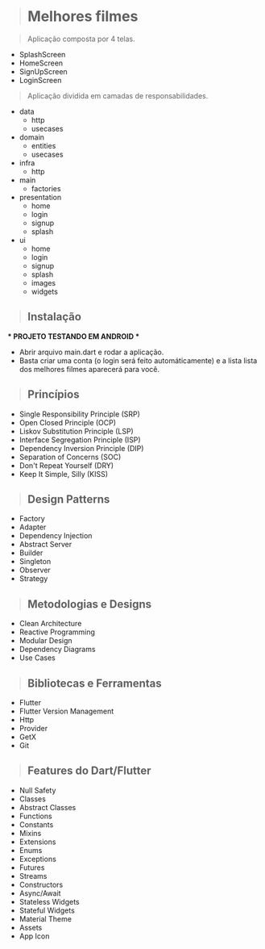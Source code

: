 > # Melhores filmes

> Aplicação composta por 4 telas.

- SplashScreen
- HomeScreen
- SignUpScreen
- LoginScreen

> Aplicação dividida em camadas de responsabilidades.

- data
    - http
    - usecases
- domain
    - entities
    - usecases
- infra
    - http
- main
    - factories
- presentation
    - home
    - login
    - signup
    - splash
- ui
    - home
    - login
    - signup
    - splash
    - images
    - widgets

> ## Instalação
<b>* PROJETO TESTANDO EM ANDROID *</b>

- Abrir arquivo main.dart e rodar a aplicação.
- Basta criar uma conta (o login será feito automáticamente) e a lista lista dos melhores filmes aparecerá para você.

> ## Princípios

* Single Responsibility Principle (SRP)
* Open Closed Principle (OCP)
* Liskov Substitution Principle (LSP)
* Interface Segregation Principle (ISP)
* Dependency Inversion Principle (DIP)
* Separation of Concerns (SOC)
* Don't Repeat Yourself (DRY)
* Keep It Simple, Silly (KISS)

> ## Design Patterns

* Factory
* Adapter
* Dependency Injection
* Abstract Server
* Builder
* Singleton
* Observer
* Strategy

> ## Metodologias e Designs

* Clean Architecture
* Reactive Programming
* Modular Design
* Dependency Diagrams
* Use Cases

> ## Bibliotecas e Ferramentas

* Flutter
* Flutter Version Management
* Http
* Provider
* GetX
* Git

> ## Features do Dart/Flutter
* Null Safety
* Classes
* Abstract Classes
* Functions
* Constants
* Mixins
* Extensions
* Enums
* Exceptions
* Futures
* Streams
* Constructors
* Async/Await
* Stateless Widgets
* Stateful Widgets
* Material Theme
* Assets
* App Icon
